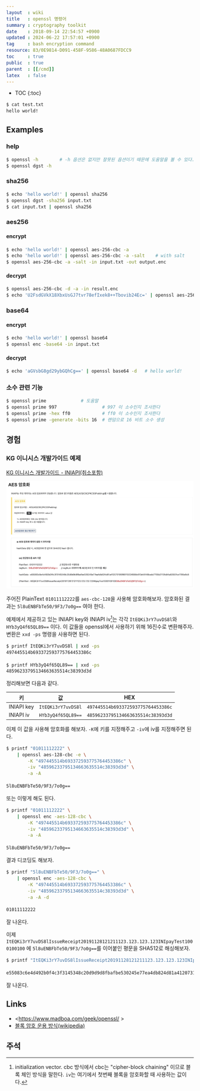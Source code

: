 ```yaml
---
layout  : wiki
title   : openssl 명령어
summary : cryptography toolkit
date    : 2018-09-14 22:54:57 +0900
updated : 2024-06-22 17:57:01 +0900
tag     : bash encryption command
resource: 83/0E9814-D091-458F-9586-48A0687FDCC9
toc     : true
public  : true
parent  : [[/cmd]]
latex   : false
---
```

* TOC
{:toc}

```sh
$ cat test.txt
hello world!
```

## Examples
### help
```sh
$ openssl -h        # -h 옵션은 없지만 잘못된 옵션이기 때문에 도움말을 볼 수 있다.
$ openssl dgst -h
```

### sha256
```sh
$ echo 'hello world!' | openssl sha256
$ openssl dgst -sha256 input.txt
$ cat input.txt | openssl sha256
```

### aes256
#### encrypt
```sh
$ echo 'hello world!' | openssl aes-256-cbc -a
$ echo 'hello world!' | openssl aes-256-cbc -a -salt    # with salt
$ openssl aes-256-cbc -a -salt -in input.txt -out output.enc
```

#### decrypt
```sh
$ openssl aes-256-cbc -d -a -in result.enc
$ echo 'U2FsdGVkX18XbxUsGJ7tvr78efIxek8++Tbovib24Ec=' | openssl aes-256-cbc -a -d   # hello world!
```

### base64
#### encrypt
```sh
$ echo 'hello world!' | openssl base64
$ openssl enc -base64 -in input.txt
```

#### decrypt
```sh
$ echo 'aGVsbG8gd29ybGQhCg==' | openssl base64 -d   # hello world!
```

### 소수 관련 기능
```sh
$ openssl prime             # 도움말
$ openssl prime 997                 # 997 이 소수인지 조사한다
$ openssl prime -hex ff0            # ff0 이 소수인지 조사한다
$ openssl prime -generate -bits 16  # 랜덤으로 16 비트 소수 생성
```

## 경험

### KG 이니시스 개발가이드 예제

[KG 이니시스 개발가이드 - INIAPI(취소포함)]( https://manual.inicis.com/iniapi/api-info.php#enc )


![]( /resource/83/0E9814-D091-458F-9586-48A0687FDCC9/kg-iniapi-aes-enc.jpg )

주어진 PlainText `01011112222`를 `aes-cbc-128`을 사용해 암호화해보자. 암호화된 결과는 `5l8uENBFbTe50/9F3/7o0g==` 여야 한다.

예제에서 제공하고 있는 INIAPI key와 INIAPI iv[^iv]는 각각 `ItEQKi3rY7uvDS8l`와 `HYb3yQ4f65QL89==` 이다.
이 값들을 openssl에서 사용하기 위해 16진수로 변환해주자.
변환은 `xxd -ps` 명령을 사용하면 된다.

```sh
$ printf ItEQKi3rY7uvDS8l | xxd -ps
497445514b693372593775764453386c

$ printf HYb3yQ4f65QL89== | xxd -ps
48596233795134663635514c38393d3d
```

정리해보면 다음과 같다.

| 키         | 값                 | HEX                                |
|------------|--------------------|------------------------------------|
| INIAPI key | `ItEQKi3rY7uvDS8l` | `497445514b693372593775764453386c` |
| INIAPI iv  | `HYb3yQ4f65QL89==` | `48596233795134663635514c38393d3d` |

이제 이 값을 사용해 암호화를 해보자. `-K`에 키를 지정해주고 `-iv`에 iv를 지정해주면 된다.

```sh
$ printf "01011112222" \
    | openssl aes-128-cbc -e \
        -K "497445514b693372593775764453386c" \
        -iv "48596233795134663635514c38393d3d" \
        -a -A

5l8uENBFbTe50/9F3/7o0g==
```

또는 이렇게 해도 된다.

```sh
$ printf "01011112222" \
    | openssl enc -aes-128-cbc \
        -K "497445514b693372593775764453386c" \
        -iv "48596233795134663635514c38393d3d" \
        -a -A

5l8uENBFbTe50/9F3/7o0g==
```

결과 디코딩도 해보자.

```sh
$ printf "5l8uENBFbTe50/9F3/7o0g==" \
    | openssl enc -aes-128-cbc \
        -K "497445514b693372593775764453386c" \
        -iv "48596233795134663635514c38393d3d" \
        -a -A -d

01011112222
```

잘 나온다.

이제 `ItEQKi3rY7uvDS8lIssueReceipt20191128121211123.123.123.123INIpayTest1000100100` 에 `5l8uENBFbTe50/9F3/7o0g==`를 이어붙인 평문을 SHA512로 해싱해보자.

```sh
$ printf "ItEQKi3rY7uvDS8lIssueReceipt20191128121211123.123.123.123INIpayTest10001001005l8uENBFbTe50/9F3/7o0g==" | openssl sha512

e55083c6e4d492b0f4c3f3145348c20d9d9d8fbafbe530245e77ea4db824d81a412073195f86110224568c613efd146bada7755b2113fa94a82007ce1795e8c8
```

잘 나온다.

## Links
* <https://www.madboa.com/geek/openssl/ >
* [블록 암호 운용 방식(wikipedia)](https://ko.wikipedia.org/wiki/%EB%B8%94%EB%A1%9D_%EC%95%94%ED%98%B8_%EC%9A%B4%EC%9A%A9_%EB%B0%A9%EC%8B%9D )

## 주석

[^iv]: initialization vector. cbc 방식에서 cbc는 "cipher-block chaining" 이므로 블록 체인 방식을 말한다. `iv`는 여기에서 첫번째 블록을 암호화할 때 사용하는 값이다.
